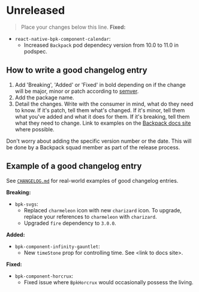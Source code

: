 # Unreleased

> Place your changes below this line.
**Fixed:**

- `react-native-bpk-component-calendar`:
  - Increased `Backpack` pod dependecy version from 10.0 to 11.0 in podspec.

## How to write a good changelog entry

1. Add 'Breaking', 'Added' or 'Fixed' in bold depending on if the change will be major, minor or patch according to [semver](semver.org).
2. Add the package name.
3. Detail the changes. Write with the consumer in mind, what do they need to know. If it's patch, tell them what's changed. If it's minor, tell them what you've added and what it does for them. If it's breaking, tell them what they need to change. Link to examples on the [Backpack docs site](backpack.github.io) where possible.

Don't worry about adding the specific version number or the date. This will be done by a Backpack squad member as part of the release process.

## Example of a good changelog entry

See [`CHANGELOG.md`](CHANGELOG.md) for real-world examples of good changelog entries.

**Breaking:**

- `bpk-svgs`:
  - Replaced `charmeleon` icon with new `charizard` icon. To upgrade, replace your references to `charmeleon` with `charizard`.
  - Upgraded `fire` dependency to `3.0.0`.

**Added:**

- `bpk-component-infinity-gauntlet`:
  - New `timeStone` prop for controlling time. See &lt;link to docs site&gt;.


**Fixed:**

- `bpk-component-horcrux`:
  - Fixed issue where `BpkHorcrux` would occasionally possess the living.

